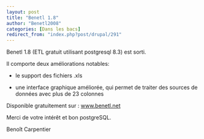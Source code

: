 ```yaml
---
layout: post
title: "Benetl 1.8"
author: "Benetl2008"
categories: [Dans les bacs]
redirect_from: "index.php?post/drupal/291"
---
```





<!--more-->


Benetl 1.8 (ETL gratuit utilisant postgresql 8.3) est sorti.

Il comporte deux améliorations notables:

- le support des fichiers .xls

- une interface graphique améliorée, qui permet de traiter des sources de données avec plus de 23 colonnes

Disponible gratuitement sur : www.benetl.net

Merci de votre intérêt et bon postgreSQL.

Benoît Carpentier
